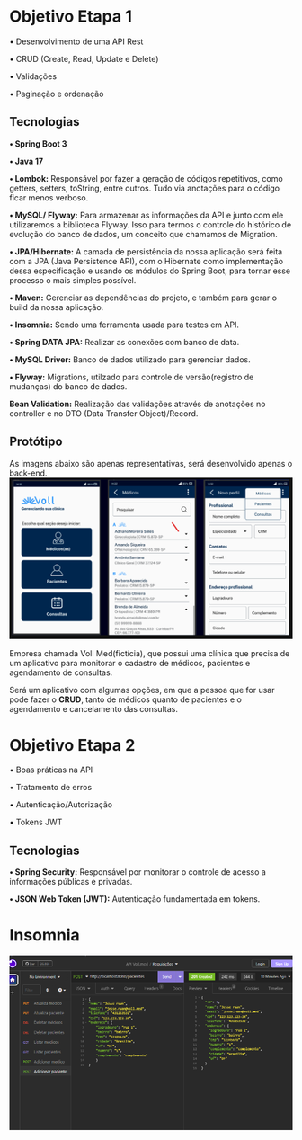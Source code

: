 <b><h1>Objetivo Etapa 1</h1></b>

• Desenvolvimento de uma API Rest

• CRUD (Create, Read, Update e Delete)

• Validações

• Paginação e ordenação

<b><h2>Tecnologias</h2></b>

**• Spring Boot 3**

**• Java 17**

**• Lombok:**
Responsável por fazer a geração de códigos repetitivos, como getters, setters, toString, entre outros. Tudo via anotações para o código ficar menos verboso.

**• MySQL/ Flyway:**
Para armazenar as informações da API e junto com ele utilizaremos a biblioteca Flyway. Isso para termos o controle do histórico de evolução do banco de dados, um conceito que chamamos de Migration.

**• JPA/Hibernate:**
A camada de persistência da nossa aplicação será feita com a JPA (Java Persistence API), com o Hibernate como implementação dessa especificação e usando os módulos do Spring Boot, para tornar esse processo o mais simples possível.

**• Maven:**
Gerenciar as dependências do projeto, e também para gerar o build da nossa aplicação.

**• Insomnia:**
Sendo uma ferramenta usada para testes em API.

**• Spring DATA JPA:**
Realizar as conexões com banco de data.

**• MySQL Driver:**
Banco de dados utilizado para gerenciar dados.

**• Flyway:**
Migrations, utilzado para controle de versão(registro de mudanças) do banco de dados.

**Bean Validation:**
Realização das validações através de anotações no controller e no DTO (Data Transfer Object)/Record.

<b><h2>Protótipo</h2></b>
As imagens abaixo são apenas representativas, será desenvolvido apenas o back-end.
![Imagem representativa do programa](images/PrototipoProjeto.png)


Empresa chamada Voll Med(fictícia), que possui uma clínica que precisa de um aplicativo para monitorar o cadastro de médicos, pacientes e agendamento de consultas.

Será um aplicativo com algumas opções, em que a pessoa que for usar pode fazer o <b>CRUD</b>, tanto de médicos quanto de pacientes e o agendamento e cancelamento das consultas.

<b><h1>Objetivo Etapa 2</h1></b>

• Boas práticas na API

• Tratamento de erros

• Autenticação/Autorização

• Tokens JWT

<b><h2>Tecnologias</h2></b>

**• Spring Security:**
Responsável por monitorar o controle de acesso a informações públicas e privadas.

**• JSON Web Token (JWT):**
Autenticação fundamentada em tokens.

<b><h1>Insomnia</h1></b>

![Imagem do Insomnia](images/CapInsomnia.png)
